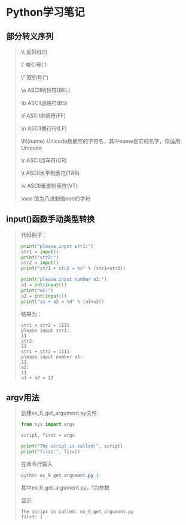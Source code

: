 # Python学习笔记

## 部分转义序列

>\\\            反斜杠(\\)
>
>\\'            单引号(')
>
>\\"            双引号(")
>
>\\a            ASCII响铃符(BEL)
>
>\\b            ASCII退格符(BS)
>
>\\f            ASCII进纸符(FF)
>
>\\n            ASCII换行符(LF)
>
>\\N{name}      Unicode数据库的字符名，其中name是它的名字，仅适用Unicode
>
>\\r            ASCII回车符(CR)
>
>\\t            ASCII水平制表符(TAB)
>
>\\v            ASCII垂直制表符(VT)
>
>\\ooo          值为八进制值ooo的字符

## input()函数手动类型转换

>代码例子：
>
>```python
>print("please input str1:")
>str1 = input()
>print("str2:")
>str2 = input()
>print("str1 + str2 = %s" % (str1+str2))
>
>print("please input number a1:")
>a1 = int(input())
>print("a2:")
>a2 = int(input())
>print("a1 + a2 = %d" % (a1+a2))
>```
>
>结果为：
>
>```
>str1 + str2 = 1111
>please input str1:
>11
>str2:
>11
>str1 + str2 = 1111
>please input number a1:
>11
>a2:
>11
>a1 + a2 = 22
>```
>

## argv用法

>创建ex\_9\_get\_argument.py文件
>```python
>from sys import argv
>
>script, first = argv
>
>print("The script is called:", script)
>print("first:", first)
>```
>
>在命令行输入
>
>```powershell
>python ex_9_get_argument.py 1
>```
>
>其中ex\_9\_get\_argument.py，1为参数
>
>显示
>
>```
>The script is called: ex_9_get_argument.py
>first: 1
>```